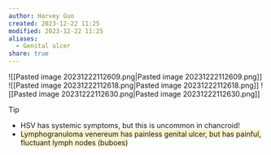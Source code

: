 ```yaml
---
author: Harvey Guo
created: 2023-12-22 11:25
modified: 2023-12-22 11:25
aliases:
  - Genital ulcer
share: true
---
```

![[Pasted image 20231222112609.png|Pasted image 20231222112609.png]]
![[Pasted image 20231222112618.png|Pasted image 20231222112618.png]]
![[Pasted image 20231222112630.png|Pasted image 20231222112630.png]]

>[!tip] 
>- HSV has systemic symptoms, but this is uncommon in chancroid!
>- <span style="background:rgba(240, 200, 0, 0.2)">Lymphogranuloma venereum has painless genital ulcer, but has painful, fluctuant lymph nodes (buboes)</span>